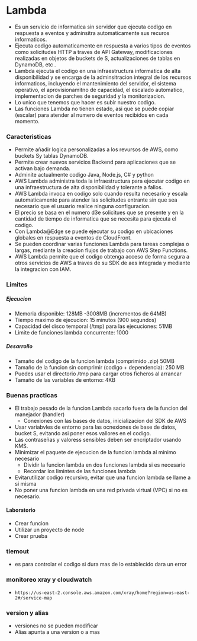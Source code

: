 # Lambda
* Es un servicio de informatica sin servidor que ejecuta codigo en respuesta a eventos y adminsitra automaticamente sus recuros informaticos.
* Ejecuta codigo automaticamente en respuesta a varios tipos de eventos como solicitudes HTTP a traves de API Gateway, modificaciones realizadas en objetos de buckets de S, actualizaciones de tablas en DynamoDB, etc .
* Lambda ejecuta el codigo en una infraestructura informatica de alta disponibilidad y se encarga de la adminsitracion integral de los recursos informaticos, incluyendo el mantenimiento del servidor, el sistema operativo, el aprovisionamitno de capacidad, el escalado automatico, implementacion de parches de seguridad y la monitorizacion.
* Lo unico que tenemos que hacer es subir nuestro codigo.
* Las funciones Lambda no tienen estado, asi que se puede copiar (escalar) para atender al numero de eventos recibidos en cada momento.

### Caracteristicas
* Permite añadir logica personalizadas a los revursos de AWS, como buckets Sy tablas DynamoDB.
* Permite crear nuevos servicios Backend para aplicaciones que se activan bajo demanda.
* Adminite actualmente codigo Java, Node.js, C# y python
* AWS Lambda administra toda la infraestructura para ejecutar codigo en una infraestructura de alta disponibilidad y tolerante a fallos.
* AWS Lambda invoca en codigo solo cuando resulta necesario y escala automaticamente para atender las solicitudes entrante sin que sea necesario que el usuario realice ninguna configuracion.
* El precio se basa en el numero d3e solicitues que se presente y en la cantidad de tiempo de informatica que se necesita para ejecuta el codigo.
* Con Lambda@Edge se puede ejecutar su codigo en ubicaciones globales en respuesta a eventos de CloudFront.
* Se pueden coordinar varias funciones Lambda para tareas complejas o largas, mediante la creacion flujos de trabajo con AWS Step Functions.
* AWS Lambda permite que el codigo obtenga acceso de forma segura a otros servicios de AWS a traves de su SDK de aes integrada y mediante la integracion con IAM.

### Limites

##### Ejecucion
* Memoria disponible: 128MB -3008MB (incrementos de 64MB)
* Tiempo maximo de ejecucion: 15 minutos (900 segundos)
* Capacidad del disco temporal (/tmp) para las ejecuciones: 51MB
* Limite de funciones lambda concurrente: 1000
##### Desarrollo
* Tamaño del codigo de la funcion lambda (comprimido .zip) 50MB
* Tamaño de la funcion sin comprimir (codigo + dependencia): 250 MB
* Puedes usar el directorio /tmp para cargar otros ficheros al arrancar
* Tamaño de las variables de entorno: 4KB

### Buenas practicas
* El trabajo pesado de la funcion Lambda sacarlo fuera de la funcion del manejador (handler)
    * Conexiones con las bases de datos, inicializacion del SDK de AWS
* Usar variabvles de entorno para las ocnexiones de base de datos, bucket S, evitando asi poner esos vallores en el codigo.
* Las contraseñas y valoress sensibles deben ser encriptador usando KMS.
* Minimizar el paquete de ejecucion de la funcion lambda al minimo necesario
    * Dividir la funcion lambda en dos funciones lambda si es necesario
    * Recordar los limintes de las funciones lambda
* Evitarutilizar codigo recursivo, evitar que una funcion lambda se llame a si misma
* No poner una funcion lambda en una red privada virtual (VPC) si no es necesario.

#### Laboratorio
* Crear funcion
* Utilizar un proyecto de node
* Crear prueba
### tiemout
* es para controlar el codigo si dura mas de lo establecido dara un error

### monitoreo xray y cloudwatch
* `https://us-east-2.console.aws.amazon.com/xray/home?region=us-east-2#/service-map`

### version y alias
* versiones no se pueden modificar
* Alias apunta a una version o a mas

